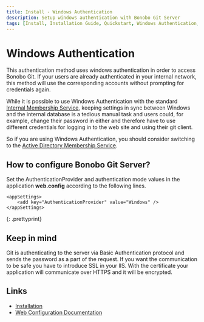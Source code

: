 ```yaml
---
title: Install - Windows Authentication
description: Setup windows authentication with Bonobo Git Server
tags: [Install, Installation Guide, Quickstart, Windows Authentication, Git Windows Authentication]
---
```


Windows Authentication
=========================

This authentication method uses windows authentication in order to access Bonobo Git.  If your users are already authenticated in your internal network, this method will use the corresponding accounts without prompting for credentials again.

While it is possible to use Windows Authentication with the standard [Internal Membership Service](/ef-membership/), keeping settings in sync between Windows and the internal database is a tedious manual task and users could, for example, change their password in either and therefore have to use different credentials for logging in to the web site and using their git client.

So if you are using Windows Authentication, you should consider switching to the [Active Directory Membership Service](/ad-membership/). 

## How to configure Bonobo Git Server?

Set the AuthenticationProvider and authentication mode values in the application **web.config** according to the following lines.

~~~
<appSettings>
    <add key="AuthenticationProvider" value="Windows" />
</appSettings>
~~~
{: .prettyprint}

## Keep in mind

Git is authenticating to the server via Basic Authentication protocol and sends the password as a part of the request. If you want the communication to be safe you have to introduce SSL in your IIS. With the certificate your application will communicate over HTTPS and it will be encrypted.


## Links

* [Installation](/install/)
* [Web Configuration Documentation](/web-config/)


